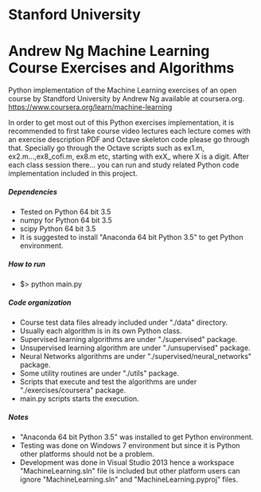 # Stanford University
# Andrew Ng Machine Learning Course Exercises and Algorithms

Python implementation of the Machine Learning exercises of an open course by
Standford University by Andrew Ng available at coursera.org.
https://www.coursera.org/learn/machine-learning

In order to get most out of this Python exercises implementation,
it is recommended to first take course video lectures each lecture
comes with an exercise description PDF and Octave skeleton code
please go through that. Specially go through the Octave scripts
such as ex1.m, ex2.m...,ex8_cofi.m, ex8.m etc, starting
with exX_ where X is a digit.
After each class session there... you can run and study related
Python code implementation included in this project.

  
##### Dependencies

  * Tested on Python 64 bit 3.5
  * numpy for Python 64 bit 3.5
  * scipy Python 64 bit 3.5
  * It is suggested to install "Anaconda 64 bit Python 3.5" to get Python environment.
  
##### How to run
  * $> python main.py
  
##### Code organization
  * Course test data files already included under "./data" directory.
  * Usually each algorithm is in its own Python class.
  * Supervised learning algorithms are under "./supervised" package.
  * Unsupervised learning algorithm are under "./unsupervised" package.
  * Neural Networks algorithms are under "./supervised/neural_networks" package.
  * Some utility routines are under "./utils" package.
  * Scripts that execute and test the algorithms are under "./exercises/coursera" package.
  * main.py scripts starts the execution.
  
##### Notes
  * "Anaconda 64 bit Python 3.5" was installed to get Python environment.
  * Testing was done on Windows 7 environment but since it is Python other platforms should not be a problem.
  * Development was done in Visual Studio 2013 hence a workspace "MachineLearning.sln"
      file is included but other platform users can ignore "MachineLearning.sln" and "MachineLearning.pyproj" files.

